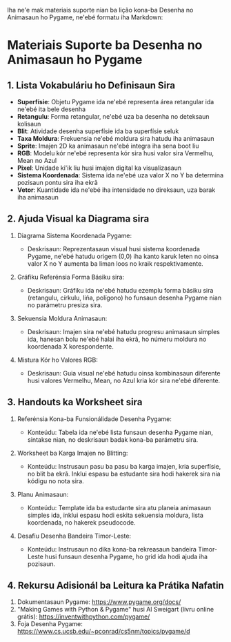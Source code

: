 Iha ne'e mak materiais suporte nian ba lição kona-ba Desenha no Animasaun ho Pygame, ne'ebé formatu iha Markdown:

# Materiais Suporte ba Desenha no Animasaun ho Pygame

## 1. Lista Vokabuláriu ho Definisaun Sira

- **Superfísie**: Objetu Pygame ida ne'ebé representa área retangular ida ne'ebé ita bele desenha
- **Retangulu**: Forma retangular, ne'ebé uza ba desenha no deteksaun kolisaun
- **Blit**: Atividade desenha superfísie ida ba superfísie seluk
- **Taxa Moldura**: Frekuensia ne'ebé moldura sira hatudu iha animasaun
- **Sprite**: Imajen 2D ka animasaun ne'ebé integra iha sena boot liu
- **RGB**: Modelu kór ne'ebé representa kór sira husi valor sira Vermelhu, Mean no Azul
- **Pixel**: Unidade ki'ik liu husi imajen digital ka visualizasaun
- **Sistema Koordenada**: Sistema ida ne'ebé uza valor X no Y ba determina pozisaun pontu sira iha ekrã
- **Vetor**: Kuantidade ida ne'ebé iha intensidade no direksaun, uza barak iha animasaun

## 2. Ajuda Visual ka Diagrama sira

1. Diagrama Sistema Koordenada Pygame:
   - Deskrisaun: Reprezentasaun visual husi sistema koordenada Pygame, ne'ebé hatudu origem (0,0) iha kanto karuk leten no oinsa valor X no Y aumenta ba liman loos no kraik respektivamente.

2. Gráfiku Referénsia Forma Básiku sira:
   - Deskrisaun: Gráfiku ida ne'ebé hatudu ezemplu forma básiku sira (retangulu, církulu, liña, polígono) ho funsaun desenha Pygame nian no parámetru presiza sira.

3. Sekuensia Moldura Animasaun:
   - Deskrisaun: Imajen sira ne'ebé hatudu progresu animasaun simples ida, hanesan bolu ne'ebé halai iha ekrã, ho númeru moldura no koordenada X korespondente.

4. Mistura Kór ho Valores RGB:
   - Deskrisaun: Guia visual ne'ebé hatudu oinsa kombinasaun diferente husi valores Vermelhu, Mean, no Azul kria kór sira ne'ebé diferente.

## 3. Handouts ka Worksheet sira

1. Referénsia Kona-ba Funsionálidade Desenha Pygame:
   - Konteúdu: Tabela ida ne'ebé lista funsaun desenha Pygame nian, sintakse nian, no deskrisaun badak kona-ba parámetru sira.

2. Worksheet ba Karga Imajen no Blitting:
   - Konteúdu: Instrusaun pasu ba pasu ba karga imajen, kria superfísie, no blit ba ekrã. Inklui espasu ba estudante sira hodi hakerek sira nia kódigu no nota sira.

3. Planu Animasaun:
   - Konteúdu: Template ida ba estudante sira atu planeia animasaun simples ida, inklui espasu hodi eskita sekuensia moldura, lista koordenada, no hakerek pseudocode.

4. Desafiu Desenha Bandeira Timor-Leste:
   - Konteúdu: Instrusaun no dika kona-ba rekreasaun bandeira Timor-Leste husi funsaun desenha Pygame, ho grid ida hodi ajuda iha pozisaun.

## 4. Rekursu Adisionál ba Leitura ka Prátika Nafatin

1. Dokumentasaun Pygame: https://www.pygame.org/docs/
2. "Making Games with Python & Pygame" husi Al Sweigart (livru online grátis): https://inventwithpython.com/pygame/
3. Foja Desenha Pygame: https://www.cs.ucsb.edu/~pconrad/cs5nm/topics/pygame/d
